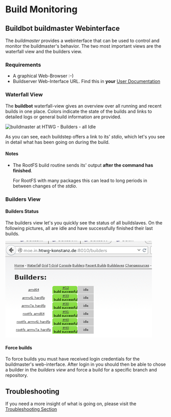 # Build Monitoring


## Buildbot buildmaster Webinterface
The *buildmaster* provides a webinterface that can be used to control and
monitor the buildmaster's behavior. The two most important views are the
waterfall view and the builders view.

### Requirements
* A graphical Web-Browser :-)
* Buildserver Web-Interface URL. Find this in **your** [User
  Documentation](../../setup/post-install/user-documentation.md)

### Waterfall View
The **buildbot** waterfall-view gives an overview over all running and recent
builds in one place. Colors indicate the state of the builds and links to
detailed logs or general build information are provided.

![buildmaster at HTWG - Builders - all
Idle](usage/common/img/buildmaster_waterfall_rootfs-builds.png)

As you can see, each buildstep offers a link to its' *stdio*, which let's you
see in detail what has been going on during the build.

#### Notes
* The RootFS build routine sends its' output **after the command has finished**.

  For RootFS with many packages this can lead to long periods in between changes
  of the *stdio*.

### Builders View

#### Builders Status
The builders view let's you quickly see the status of all buildslaves.
On the following pictures, all are idle and have successfully finished their
last builds.

![buildmaster at HTWG - Builders - all Idle](usage/common/img/buildmaster_builders_view.png)

#### Force builds
To force builds you must have received login credentials for the buildmaster's
web-interface. After login in you should then be able to chose a builder 
in the *builders view* and force a build for a specific branch and repository.

## Troubleshooting
If you need a more insight of what is going on, please visit the
[Troubleshooting Section](../../troubleshooting/troubleshooting.md)
